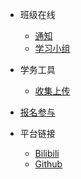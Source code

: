- 班级在线
  - [通知][1]
  - [学习小组][2]

- 学务工具
  - [收集上传][3]
- [报名参与][4]

- 平台链接
  - [Bilibili][5]
  - [Github][6]

[1]:	nsonline/announcements
[2]:	nsonline/studygroups
[3]:	studytools/contentupload
[4]:	studytools/enrollment
[5]:	https://m.bilibili.com/space/1668916597
[6]:	https://github.com/nflsixer